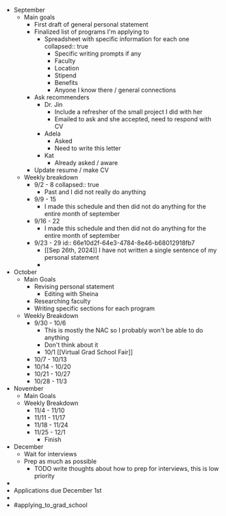- September
	- Main goals
		- First draft of general personal statement
		- Finalized list of programs I'm applying to
			- Spreadsheet with specific information for each one
			  collapsed:: true
				- Specific writing prompts if any
				- Faculty
				- Location
				- Stipend
				- Benefits
				- Anyone I know there / general connections
		- Ask recommenders
			- Dr. Jin
				- Include a refresher of the small project I did with her
				- Emailed to ask and she accepted, need to respond with CV
			- Adela
				- Asked
				- Need to write this letter
			- Kat
				- Already asked / aware
		- Update resume / make CV
	- Weekly breakdown
		- 9/2 - 8
		  collapsed:: true
			- Past and I did not really do anything
		- 9/9 - 15
			- I made this schedule and then did not do anything for the entire month of september
		- 9/16 - 22
			- I made this schedule and then did not do anything for the entire month of september
		- 9/23 - 29
		  id:: 66e10d2f-64e3-4784-8e46-b68012918fb7
			- [[Sep 26th, 2024]] I have not written a single sentence of my personal statement
			-
- October
	- Main Goals
		- Revising personal statement
			- Editing with Sheina
		- Researching faculty
		- Writing specific sections for each program
	- Weekly Breakdown
		- 9/30 - 10/6
			- This is mostly the NAC so I probably won't be able to do anything
			- Don't think about it
			- 10/1 [[Virtual Grad School Fair]]
		- 10/7 - 10/13
		- 10/14 - 10/20
		- 10/21 - 10/27
		- 10/28 - 11/3
- November
	- Main Goals
	- Weekly Breakdown
		- 11/4 - 11/10
		- 11/11 - 11/17
		- 11/18 - 11/24
		- 11/25 - 12/1
			- Finish
- December
	- Wait for interviews
	- Prep as much as possible
		- TODO write thoughts about how to prep for interviews, this is low priority
-
- Applications due December 1st
-
- #applying_to_grad_school